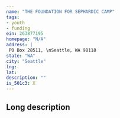 ```yaml
---
name: "THE FOUNDATION FOR SEPHARDIC CAMP"
tags:
- youth
- funding
ein: 263877195
homepage: "N/A"
address: |
 PO Box 28511, \nSeattle, WA 98118
state: "WA"
city: "Seattle"
lng: 
lat: 
description: ""
is_501c3: X
---
```


## Long description


